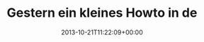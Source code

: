 ---
retweeted: false
source: <a href="http://twitter.com" rel="nofollow">Twitter Web Client</a>
entities:
  hashtags: []
  symbols: []
  user_mentions: []
  urls:
  - url: http://t.co/kAyv7jPL9c
    expanded_url: http://bascht.com/blog/2013/10/20/neuen-personalausweis-unter-osx-ans-fliegen-bekommen/
    display_url: bascht.com/blog/2013/10/2…
    indices:
    - '76'
    - '98'
display_text_range:
- '0'
- '98'
favorite_count: '2'
id_str: '392249443241586688'
truncated: false
retweet_count: '1'
id: '392249443241586688'
possibly_sensitive: false
created_at: Mon Oct 21 11:22:09 +0000 2013
favorited: false
full_text: 'Gestern ein kleines Howto in der Serie »Bascht vs. E-Government« verbloggt:'
lang: de
quote_url: http://bascht.com/blog/2013/10/20/neuen-personalausweis-unter-osx-ans-fliegen-bekommen/
tags:
- pesos:twitter
date: '2013-10-21T11:22:09+00:00'
src: https://twitter.com/bascht/status/392249443241586688
original_url: https://twitter.com/bascht/status/392249443241586688
type: twitter_tweet
text: 'Gestern ein kleines Howto in der Serie »Bascht vs. E-Government« verbloggt:'
title: Gestern ein kleines Howto in de

---